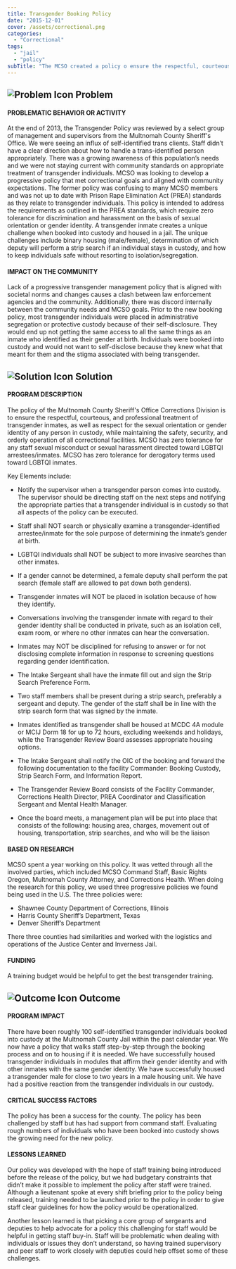 ```yaml
---
title: Transgender Booking Policy
date: "2015-12-01"
cover: /assets/correctional.png
categories:
  - "Correctional"
tags:
  - "jail"
  - "policy"
subTitle: "The MCSO created a policy o ensure the respectful, courteous, and professional treatment of transgender inmates, as well as respect for the sexual orientation or gender identity of any person in custody, while maintaining the safety, security, and orderly operation of all correctional facilities."
---
```


## ![Problem Icon](https://github.com/google/material-design-icons/raw/master/alert/1x_web/ic_error_outline_black_48dp.png "Problem") Problem

#### PROBLEMATIC BEHAVIOR OR ACTIVITY

At the end of 2013, the Transgender Policy was reviewed by a select group of management and supervisors from the Multnomah County Sheriff's Office. We were seeing an influx of self-identified trans clients. Staff didn’t have a clear direction about how to handle a trans-identified person appropriately. There was a growing awareness of this population’s needs and we were not staying current with community standards on appropriate treatment of transgender individuals. MCSO was looking to develop a progressive policy that met correctional goals and aligned with community expectations. The former policy was confusing to many MCSO members and was not up to date with Prison Rape Elimination Act (PREA) standards as they relate to transgender individuals. This policy is intended to address the requirements as outlined in the PREA standards, which require zero tolerance for discrimination and harassment on the basis of sexual orientation or gender identity. A transgender inmate creates a unique challenge when booked into custody and housed in a jail. The unique challenges include binary housing (male/female), determination of which deputy will perform a strip search if an individual stays in custody, and how to keep individuals safe without resorting to isolation/segregation.

#### IMPACT ON THE COMMUNITY

Lack of a progressive transgender management policy that is aligned with societal norms and changes causes a clash between law enforcement agencies and the community. Additionally, there was discord internally between the community needs and MCSO goals. Prior to the new booking policy, most transgender individuals were placed in administrative segregation or protective custody because of their self-disclosure. They would end up not getting the same access to all the same things as an inmate who identified as their gender at birth. Individuals were booked into custody and would not want to self-disclose because they knew what that meant for them and the stigma associated with being transgender.

## ![Solution Icon](https://github.com/google/material-design-icons/raw/master/action/1x_web/ic_lightbulb_outline_black_48dp.png "Solution") Solution

#### PROGRAM DESCRIPTION

The policy of the Multnomah County Sheriff's Office Corrections Division is to ensure the respectful, courteous, and professional treatment of transgender inmates, as well as respect for the sexual orientation or gender identity of any person in custody, while maintaining the safety, security, and orderly operation of all correctional facilities. MCSO has zero tolerance for any staff sexual misconduct or sexual harassment directed toward LGBTQI arrestees/inmates. MCSO has zero tolerance for derogatory terms used toward LGBTQI inmates.

Key Elements include:

* Notify the supervisor when a transgender person comes into custody. The supervisor should be directing staff on the next steps and notifying the appropriate parties that a transgender individual is in custody so that all aspects of the policy can be executed.

* Staff shall NOT search or physically examine a transgender–identified arrestee/inmate for the sole purpose of determining the inmate’s gender at birth.

* LGBTQI individuals shall NOT be subject to more invasive searches than other inmates.

* If a gender cannot be determined, a female deputy shall perform the pat search (female staff are allowed to pat down both genders).

* Transgender inmates will NOT be placed in isolation because of how they identify.

* Conversations involving the transgender inmate with regard to their gender identity shall be conducted in private, such as an isolation cell, exam room, or where no other inmates can hear the conversation.

* Inmates may NOT be disciplined for refusing to answer or for not disclosing complete information in response to screening questions regarding gender identification.

* The Intake Sergeant shall have the inmate fill out and sign the Strip Search Preference Form.

* Two staff members shall be present during a strip search, preferably a sergeant and deputy. The gender of the staff shall be in line with the strip search form that was signed by the inmate.

* Inmates identified as transgender shall be housed at MCDC 4A module or MCIJ Dorm 18 for up to 72 hours, excluding weekends and holidays, while the Transgender Review Board assesses appropriate housing options.

* The Intake Sergeant shall notify the OIC of the booking and forward the following documentation to the facility Commander: Booking Custody, Strip Search Form, and Information Report.

* The Transgender Review Board consists of the Facility Commander, Corrections Health Director, PREA Coordinator and Classification Sergeant and Mental Health Manager.

* Once the board meets, a management plan will be put into place that consists of the following: housing area, charges, movement out of housing, transportation, strip searches, and who will be the liaison

#### BASED ON RESEARCH

MCSO spent a year working on this policy. It was vetted through all the involved parties, which included MCSO Command Staff, Basic Rights Oregon, Multnomah County Attorney, and Corrections Health. When doing the research for this policy, we used three progressive policies we found being used in the U.S. The three policies were:

* Shawnee County Department of Corrections, Illinois
* Harris County Sheriff’s Department, Texas
* Denver Sheriff’s Department

There three counties had similarities and worked with the logistics and operations of the Justice Center and Inverness Jail.

#### FUNDING

A training budget would be helpful to get the best transgender training.

## ![Outcome Icon](https://github.com/google/material-design-icons/raw/master/action/1x_web/ic_view_list_black_48dp.png "Outcome") Outcome

#### PROGRAM IMPACT

There have been roughly 100 self-identified transgender individuals booked into custody at the Multnomah County Jail within the past calendar year. We now have a policy that walks staff step-by-step through the booking process and on to housing if it is needed. We have successfully housed transgender individuals in modules that affirm their gender identity and with other inmates with the same gender identity. We have successfully housed a transgender male for close to two years in a male housing unit. We have had a positive reaction from the transgender individuals in our custody.

#### CRITICAL SUCCESS FACTORS

The policy has been a success for the county. The policy has been challenged by staff but has had support from command staff. Evaluating rough numbers of individuals who have been booked into custody shows the growing need for the new policy.

#### LESSONS LEARNED

Our policy was developed with the hope of staff training being introduced before the release of the policy, but we had budgetary constraints that didn’t make it possible to implement the policy after staff were trained. Although a lieutenant spoke at every shift briefing prior to the policy being released, training needed to be launched prior to the policy in order to give staff clear guidelines for how the policy would be operationalized.

Another lesson learned is that picking a core group of sergeants and deputies to help advocate for a policy this challenging for staff would be helpful in getting staff buy-in. Staff will be problematic when dealing with individuals or issues they don’t understand, so having trained supervisory and peer staff to work closely with deputies could help offset some of these challenges.
